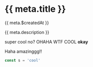 # {{ meta.title }}

{{ meta.$createdAt }}

{{ meta.description }}

super cool no? OHAHA WTF COOL
<b>okay </b>

Haha amazinggg!!

```js
const s = 'cool'
```